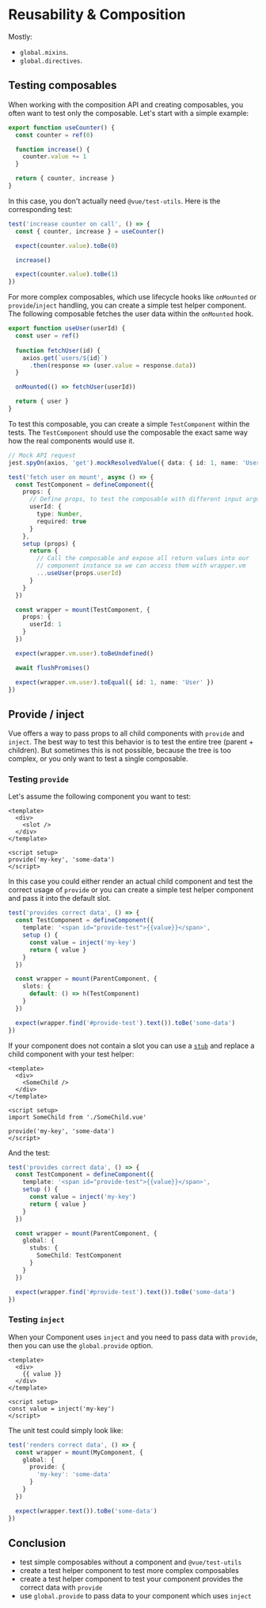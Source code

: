 # Reusability & Composition

Mostly:

- `global.mixins`.
- `global.directives`.

## Testing composables

When working with the composition API and creating composables, you often want to test only the composable. Let's start
with a simple example:

```typescript
export function useCounter() {
  const counter = ref(0)

  function increase() {
    counter.value += 1
  }

  return { counter, increase }
}
```

In this case, you don't actually need `@vue/test-utils`. Here is the corresponding test:

```typescript
test('increase counter on call', () => {
  const { counter, increase } = useCounter()

  expect(counter.value).toBe(0)

  increase()

  expect(counter.value).toBe(1)
})
```

For more complex composables, which use lifecycle hooks like `onMounted` or `provide`/`inject` handling, you can create
a simple test helper component. The following composable fetches the user data within the `onMounted` hook.

```typescript
export function useUser(userId) {
  const user = ref()
  
  function fetchUser(id) {
    axios.get(`users/${id}`)
      .then(response => (user.value = response.data))
  }

  onMounted(() => fetchUser(userId))

  return { user }
}
```

To test this composable, you can create a simple `TestComponent` within the tests. The `TestComponent` should use the
composable the exact same way how the real components would use it.

```typescript
// Mock API request
jest.spyOn(axios, 'get').mockResolvedValue({ data: { id: 1, name: 'User' } })

test('fetch user on mount', async () => {
  const TestComponent = defineComponent({
    props: {
      // Define props, to test the composable with different input arguments
      userId: {
        type: Number,
        required: true
      }
    },
    setup (props) {
      return {
        // Call the composable and expose all return values into our
        // component instance so we can access them with wrapper.vm
        ...useUser(props.userId)
      }
    }
  })

  const wrapper = mount(TestComponent, {
    props: {
      userId: 1
    }
  })

  expect(wrapper.vm.user).toBeUndefined()

  await flushPromises()

  expect(wrapper.vm.user).toEqual({ id: 1, name: 'User' })
})
```

## Provide / inject

Vue offers a way to pass props to all child components with `provide` and `inject`. The best way to test this behavior
is to test the entire tree (parent + children). But sometimes this is not possible, because the tree is too complex, or
you only want to test a single composable.

### Testing `provide`

Let's assume the following component you want to test:

```vue
<template>
  <div>
    <slot />
  </div>
</template>

<script setup>
provide('my-key', 'some-data')
</script>
```

In this case you could either render an actual child component and test the correct usage of `provide` or you can create
a simple test helper component and pass it into the default slot. 

```typescript
test('provides correct data', () => {
  const TestComponent = defineComponent({
    template: '<span id="provide-test">{{value}}</span>',
    setup () {
      const value = inject('my-key')
      return { value }
    }
  })

  const wrapper = mount(ParentComponent, {
    slots: {
      default: () => h(TestComponent)
    }
  })

  expect(wrapper.find('#provide-test').text()).toBe('some-data')
})
```

If your component does not contain a slot you can use a [`stub`](./stubs-shallow-mount.md#Stubbing-a-single-child-component)
and replace a child component with your test helper:

```vue
<template>
  <div>
    <SomeChild />
  </div>
</template>

<script setup>
import SomeChild from './SomeChild.vue'

provide('my-key', 'some-data')
</script>
```

And the test:

```typescript
test('provides correct data', () => {
  const TestComponent = defineComponent({
    template: '<span id="provide-test">{{value}}</span>',
    setup () {
      const value = inject('my-key')
      return { value }
    }
  })

  const wrapper = mount(ParentComponent, {
    global: {
      stubs: {
        SomeChild: TestComponent
      }
    }
  })

  expect(wrapper.find('#provide-test').text()).toBe('some-data')
})
```

### Testing `inject`

When your Component uses `inject` and you need to pass data with `provide`, then you can use the `global.provide` option.

```vue
<template>
  <div>
    {{ value }}
  </div>
</template>

<script setup>
const value = inject('my-key')
</script>
```

The unit test could simply look like: 

```typescript
test('renders correct data', () => {
  const wrapper = mount(MyComponent, {
    global: {
      provide: {
        'my-key': 'some-data'
      }
    }
  })

  expect(wrapper.text()).toBe('some-data')
})
```

## Conclusion

- test simple composables without a component and `@vue/test-utils`
- create a test helper component to test more complex composables
- create a test helper component to test your component provides the correct data with `provide`
- use `global.provide` to pass data to your component which uses `inject`
